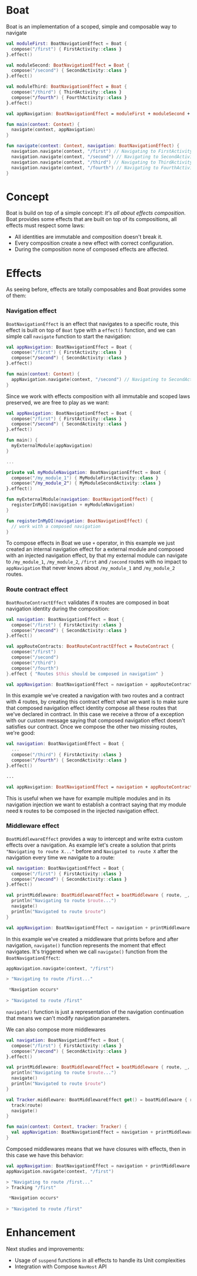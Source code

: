 # Boat
Boat is an implementation of a scoped, simple and composable way to navigate

```kotlin
val moduleFirst: BoatNavigationEffect = Boat {
  compose("/first") { FirstActivity::class }
}.effect()

val moduleSecond: BoatNavigationEffect = Boat {
  compose("/second") { SecondActivity::class }
}.effect()

val moduleThird: BoatNavigationEffect = Boat {
  compose("/third") { ThirdActivity::class }
  compose("/fourth") { FourthActivity::class }
}.effect()

val appNavigation: BoatNavigationEffect = moduleFirst + moduleSecond + moduleThird

fun main(context: Context) {
  navigate(context, appNavigation)
}

fun navigate(context: Context, navigation: BoatNavigationEffect) {
  navigation.navigate(context, "/first") // Navigating to FirstActivity
  navigation.navigate(context, "/second") // Navigating to SecondActivity
  navigation.navigate(context, "/third") // Navigating to ThirdActivity
  navigation.navigate(context, "/fourth") // Navigating to FourthActivity
}
```

# Concept
Boat is build on top of a simple concept: *It's all about effects composition*. Boat provides some effects that are built on top of its compositions, all effects must respect some laws:

- All identities are immutable and composition doesn't break it.
- Every composition create a new effect with correct configuration.
- During the composition none of composed effects are affected.

# Effects
As seeing before, effects are totally composables and Boat provides some of them:

### Navigation effect
`BoatNavigationEffect` is an effect that navigates to a specific route, this effect is built on top of `Boat` type with a `effect()` function, and we can simple call `navigate` function to start the navigation:

```kotlin
val appNavigation: BoatNavigationEffect = Boat {
  compose("/first") { FirstActivity::class }
  compose("/second") { SecondActivity::class }
}.effect()

fun main(context: Context) {
  appNavigation.navigate(context, "/second") // Navigating to SecondActivity
}
```

Since we work with effects composition with all immutable and scoped laws preserved, we are free to play as we want:

```kotlin
val appNavigation: BoatNavigationEffect = Boat {
  compose("/first") { FirstActivity::class }
  compose("/second") { SecondActivity::class }
}.effect()

fun main() {
  myExternalModule(appNavigation)
}

...

private val myModuleNavigation: BoatNavigationEffect = Boat {
  compose("/my_module_1") { MyModuleFirstActivity::class }
  compose("/my_module_2") { MyModuleSecondActivity::class }
}.effect()

fun myExternalModule(navigation: BoatNavigationEffect) {
  registerInMyDI(navigation + myModuleNavigation)
}

fun registerInMyDI(navigation: BoatNavigationEffect) {
  // work with a composed navigation
}
```

To compose effects in Boat we use `+` operator, in this example we just created an internal navigation effect for a external module and composed with an injected navigation effect, by that my external module can navigate to `/my_module_1`, `/my_module_2`, `/first` and `/second` routes with no impact to `appNavigation` that never knows about `/my_module_1` and `/my_module_2` routes.

### Route contract effect
`BoatRouteContractEffect` validates if `N` routes are composed in boat navigation identity during the composition:

```kotlin
val navigation: BoatNavigationEffect = Boat {
  compose("/first") { FirstActivity::class }
  compose("/second") { SecondActivity::class }
}.effect()

val appRouteContracts: BoatRouteContractEffect = RouteContract {
  compose("/first")
  compose("/second")
  compose("/third")
  compose("/fourth")
}.effect { "Routes $this should be composed in navigation" }

val appNavigation: BoatNavigationEffect = navigation + appRouteContracts // java.lang.IllegalArgumentException: Routes /third, /fourth should be composed in navigation
```

In this example we've created a navigation with two routes and a contract with 4 routes, by creating this contract effect what we want is to make sure that composed navigation effect identity compose all these routes that we've declared in contract. In this case we receive a throw of a exception with our custom message saying that composed navigation effect doesn't satisfies our contract. Once we compose the other two missing routes, we're good:

```kotlin
val navigation: BoatNavigationEffect = Boat {
  ...
  compose("/third") { FirstActivity::class }
  compose("/fourth") { SecondActivity::class }
}.effect()

...

val appNavigation: BoatNavigationEffect = navigation + appRouteContracts // OK!
```

This is useful when we have for example multiple modules and in its navigation injection we want to establish a contract saying that my module need `N` routes to be composed in the injected navigation effect.

### Middleware effect
`BoatMiddlewareEffect` provides a way to intercept and write extra custom effects over a navigation. As example let's create a solution that prints `"Navigating to route X..."` before and `Navigated to route X` after the navigation every time we navigate to a route:

```kotlin
val navigation: BoatNavigationEffect = Boat {
  compose("/first") { FirstActivity::class }
  compose("/second") { SecondActivity::class }
}.effect()

val printMiddleware: BoatMiddlewareEffect = boatMiddleware { route, _, _, _, navigate ->
  println("Navigating to route $route...")
  navigate()
  println("Navigated to route $route")
}

val appNavigation: BoatNavigationEffect = navigation + printMiddleware
```

In this example we've created a middleware that prints before and after navigation, `navigate()` function represents the moment that effect navigates. It's triggered when we call `navigate()` function from the `BoatNavigationEffect`:

```kotlin
appNavigation.navigate(context, "/first")

> "Navigating to route /first..."

 *Navigation occurs*
 
> "Navigated to route /first"
```

`navigate()` function is just a representation of the navigation continuation that means we can't modify navigation parameters.

We can also compose more middlewares

```kotlin
val navigation: BoatNavigationEffect = Boat {
  compose("/first") { FirstActivity::class }
  compose("/second") { SecondActivity::class }
}.effect()

val printMiddleware: BoatMiddlewareEffect = boatMiddleware { route, _, _, _, navigate ->
  println("Navigating to route $route...")
  navigate()
  println("Navigated to route $route")
}

val Tracker.middleware: BoatMiddlewareEffect get() = boatMiddleware { route, _, _, _, navigate ->
  track(route)
  navigate()
}

fun main(context: Context, tracker: Tracker) {
  val appNavigation: BoatNavigationEffect = navigation + printMiddleware + tracker.middleware
}
```

Composed middlewares means that we have closures with effects, then in this case we have this behavior:

```kotlin
val appNavigation: BoatNavigationEffect = navigation + printMiddleware + tracker.middleware
appNavigation.navigate(context, "/first")

> "Navigating to route /first..."
> Tracking "/first"

 *Navigation occurs*
 
> "Navigated to route /first" 
```

# Enhancement
Next studies and improvements:

- Usage of `suspend` functions in all effects to handle its Unit complexities
- Integration with Compose `NavHost` API
